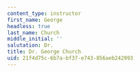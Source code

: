 ```yaml
---
content_type: instructor
first_name: George
headless: true
last_name: Church
middle_initial: ''
salutation: Dr.
title: Dr. George Church
uid: 21f4d75c-6b7a-bf37-e743-856aeb242993
---
```

